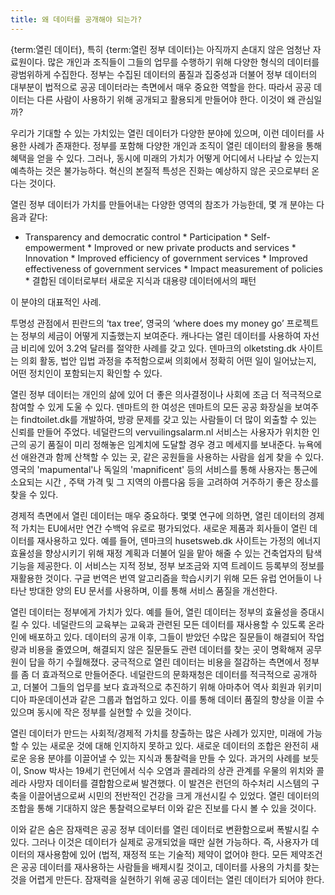 ```yaml
---
title: 왜 데이터를 공개해야 되는가?
---
```


{term:열린 데이터}, 특히 {term:열린 정부 데이터}는 아직까지 손대지 않은 엄청난 자료원이다. 많은 개인과 조직들이 그들의 업무를 수행하기 위해 다양한 형식의 데이터를 광범위하게 수집한다. 정부는 수집된 데이터의 품질과 집중성과 더불어 정부 데이터의 대부분이 법적으로 공공 데이터라는 측면에서 매우 중요한 역할을 한다. 따라서 공공 데이터는 다른 사람이 사용하기 위해 공개되고 활용되게 만들어야 한다. 이것이 왜 관심일까?

우리가 기대할 수 있는 가치있는 열린 데이터가 다양한 분야에 있으며, 이런 데이터를 사용한 사례가 존재한다. 정부를 포함해 다양한 개인과 조직이 열린 데이터의 활용을 통해 혜택을 얻을 수 있다. 그러나, 동시에 미래의 가치가 어떻게 어디에서 나타날 수 있는지 예측하는 것은 불가능하다. 혁신의 본질적 특성은 진화는 예상하지 않은 곳으로부터 온다는 것이다.

열린 정부 데이터가 가치를 만들어내는 다양한 영역의 참조가 가능한데, 몇 개 분야는 다음과 같다:

-   Transparency and democratic control \* Participation \* Self-empowerment \* Improved or new private products and services \* Innovation \* Improved efficiency of government services \* Improved effectiveness of government services \* Impact measurement of policies \* 결합된 데이터로부터 새로운 지식과 대용량 데이터에서의 패턴

이 분야의 대표적인 사례.

투명성 관점에서 핀란드의 ‘tax tree’, 영국의 ‘where does my money go’ 프로젝트는 정부의 세금이 어떻게 지출했는지 보여준다. 캐나다는 열린 데이터를 사용하여 자선금 비리에 있어 3.2억 달러를 절약한 사례를 갖고 있다. 덴마크의 olketsting.dk 사이트는 의회 활동, 법안 입법 과정을 추적함으로써 의회에서 정확히 어떤 일이 일어났는지, 어떤 정치인이 포함되는지 확인할 수 있다.

열린 정부 데이터는 개인의 삶에 있어 더 좋은 의사결정이나 사회에 조금 더 적극적으로 참여할 수 있게 도울 수 있다. 덴마트의 한 여성은 덴마트의 모든 공공 화장실을 보여주는 findtoilet.dk를 개발하여, 방광 문제를 갖고 있는 사람들이 더 많이 외출할 수 있는 신뢰를 만들어 주었다. 네덜란드의 vervuilingsalarm.nl 서비스는 사용자가 위치한 인근의 공기 품질이 미리 정해놓은 임계치에 도달할 경우 경고 메세지를 보내준다. 뉴욕에선 애완견과 함께 산책할 수 있는 곳, 같은 공원들을 사용하는 사람을 쉽게 찾을 수 있다. 영국의 'mapumental'나 독일의 'mapnificent' 등의 서비스를 통해 사용자는 통근에 소요되는 시간 , 주택 가격 및 그 지역의 아름다움 등을 고려하여 거주하기 좋은 장소를 찾을 수 있다.

경제적 측면에서 열린 데이터는 매우 중요하다. 몇몇 연구에 의하면, 열린 데이터의 경제적 가치는 EU에서만 연간 수백억 유로로 평가되었다. 새로운 제품과 회사들이 열린 데이터를 재사용하고 있다. 예를 들어, 덴마크의 husetsweb.dk 사이트는 가정의 에너지 효율성을 향상시키기 위해 재정 계획과 더불어 일을 맡아 해줄 수 있는 건축업자의 탐색 기능을 제공한다. 이 서비스는 지적 정보, 정부 보조금와 지역 트레이드 등록부의 정보를 재활용한 것이다. 구글 번역은 번역 알고리즘을 학습시키기 위해 모든 유럽 언어들이 나타난 방대한 양의 EU 문서를 사용하며, 이를 통해 서비스 품질을 개선한다.

열린 데이터는 정부에게 가치가 있다. 예를 들어, 열린 데이터는 정부의 효율성을 증대시킬 수 있다. 네덜란드의 교육부는 교육과 관련된 모든 데이터를 재사용할 수 있도록 온라인에 배포하고 있다. 데이터의 공개 이후, 그들이 받았던 수많은 질문들이 해결되어 작업량과 비용을 줄였으며, 해결되지 않은 질문들도 관련 데이터를 찾는 곳이 명확해져 공무원이 답을 하기 수월해졌다. 궁극적으로 열린 데이터는 비용을 절감하는 측면에서 정부를 좀 더 효과적으로 만들어준다. 네덜란드의 문화재청은 데이터를 적극적으로 공개하고, 더불어 그들의 업무를 보다 효과적으로 추진하기 위해 아마추어 역사 회원과 위키미디아 파운데이션과 같은 그룹과 협업하고 있다. 이를 통해 데이터 품질의 향상을 이끌 수 있으며 동시에 작은 정부를 실현할 수 있을 것이다.

열린 데이터가 만드는 사회적/경제적 가치를 창출하는 많은 사례가 있지만, 미래에 가능할 수 있는 새로운 것에 대해 인지하지 못하고 있다. 새로운 데이터의 조합은 완전히 새로운 응용 분야를 이끌어낼 수 있는 지식과 통찰력을 만들 수 있다. 과거의 사례를 보듯이, Snow 박사는 19세기 런던에서 식수 오염과 콜레라의 상관 관계를 우물의 위치와 콜레라 사망자 데이터를 결합함으로써 발견했다. 이 발견은 런던의 하수처리 시스템의 구축을 이끌어냄으로써 시민의 전반적인 건강을 크게 개선시킬 수 있었다. 열린 데이터의 조합을 통해 기대하지 않은 통찰력으로부터 이와 같은 진보를 다시 볼 수 있을 것이다.

이와 같은 숨은 잠재력은 공공 정부 데이터를 열린 데이터로 변환함으로써 폭발시킬 수 있다. 그러나 이것은 데이터가 실제로 공개되었을 때만 실현 가능하다. 즉, 사용자가 데이터의 재사용함에 있어 (법적, 재정적 또는 기술적) 제약이 없어야 한다. 모든 제약조건은 공공 데이터를 재사용하는 사람들을 배제시킬 것이고, 데이터를 사용의 가치를 찾는 것을 어렵게 만든다. 잠재력을 실현하기 위해 공공 데이터는 열린 데이터가 되어야 한다.
